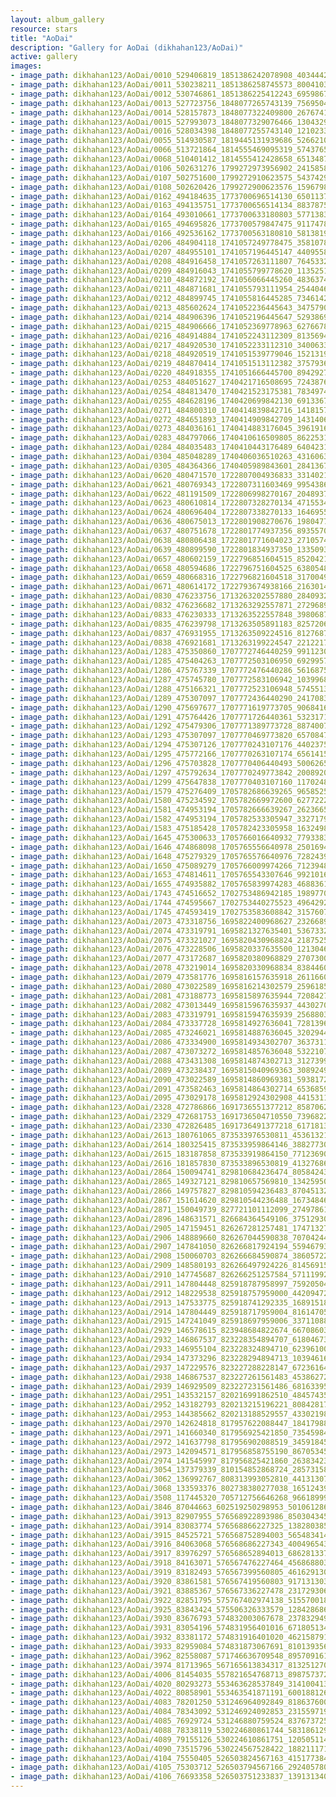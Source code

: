 ```yaml
---
layout: album_gallery
resource: stars
title: "AoDai"
description: "Gallery for AoDai (dikhahan123/AoDai)"
active: gallery
images:
- image_path: dikhahan123/AoDai/0010_529406819_1851386242078908_4034442523276482573_n.jpg
- image_path: dikhahan123/AoDai/0011_530238211_1851386258745573_8004103804870110200_n.jpg
- image_path: dikhahan123/AoDai/0012_530746861_1851386225412243_6959867396420514954_n.jpg
- image_path: dikhahan123/AoDai/0013_527723756_1848077265743139_7569504304010835395_n.jpg
- image_path: dikhahan123/AoDai/0014_528157873_1848077322409800_2676741765706270865_n.jpg
- image_path: dikhahan123/AoDai/0015_527993073_1848077329076466_1304329217471246443_n.jpg
- image_path: dikhahan123/AoDai/0016_528034398_1848077255743140_1210233690605406458_n.jpg
- image_path: dikhahan123/AoDai/0055_514930587_1819445131939686_526621071460044052_n.jpg
- image_path: dikhahan123/AoDai/0066_513721864_1814555469095319_574376514054620593_n.jpg
- image_path: dikhahan123/AoDai/0068_510401412_1814555412428658_651348740137210933_n.jpg
- image_path: dikhahan123/AoDai/0106_502631276_1799272973956902_2415858524050375865_n.jpg
- image_path: dikhahan123/AoDai/0107_502751600_1799272910623575_5437429985531547818_n.jpg
- image_path: dikhahan123/AoDai/0108_502620426_1799272900623576_1596798631021971449_n.jpg
- image_path: dikhahan123/AoDai/0162_494184635_1773700696514130_6501137764765666295_n.jpg
- image_path: dikhahan123/AoDai/0163_494135751_1773700656514134_8837875440439584044_n.jpg
- image_path: dikhahan123/AoDai/0164_493010661_1773700633180803_5771383538338005075_n.jpg
- image_path: dikhahan123/AoDai/0165_494695826_1773700579847475_911747887831699290_n.jpg
- image_path: dikhahan123/AoDai/0166_492536162_1773700563180810_58138191364448637_n.jpg
- image_path: dikhahan123/AoDai/0206_484904118_1741057249778475_3581078412592282165_n.jpg
- image_path: dikhahan123/AoDai/0207_484955101_1741057196445147_4409558043905107999_n.jpg
- image_path: dikhahan123/AoDai/0208_484916458_1741057263111807_7645332432306536042_n.jpg
- image_path: dikhahan123/AoDai/0209_484916043_1741055799778620_1135251324402714628_n.jpg
- image_path: dikhahan123/AoDai/0210_484872192_1741056066445260_4836374541088766299_n.jpg
- image_path: dikhahan123/AoDai/0211_484871681_1741055793111954_2544046021138909980_n.jpg
- image_path: dikhahan123/AoDai/0212_484899745_1741055816445285_7346142183100390737_n.jpg
- image_path: dikhahan123/AoDai/0213_485602624_1741052236445643_3475790227700067611_n.jpg
- image_path: dikhahan123/AoDai/0214_484906396_1741052196445647_5293869999714705607_n.jpg
- image_path: dikhahan123/AoDai/0215_484906666_1741052369778963_62766780317078264_n.jpg
- image_path: dikhahan123/AoDai/0216_484914884_1741052243112309_8135694674765693441_n.jpg
- image_path: dikhahan123/AoDai/0217_484920530_1741052233112310_3400633685373423854_n.jpg
- image_path: dikhahan123/AoDai/0218_484920519_1741051539779046_1521319419415692617_n.jpg
- image_path: dikhahan123/AoDai/0219_484870414_1741051513112382_3757936928606493217_n.jpg
- image_path: dikhahan123/AoDai/0220_484918355_1741051666445700_8942927709960449749_n.jpg
- image_path: dikhahan123/AoDai/0253_484051627_1740421716508695_7243876694725897331_n.jpg
- image_path: dikhahan123/AoDai/0254_484813470_1740421523175381_783497406196863293_n.jpg
- image_path: dikhahan123/AoDai/0255_484628196_1740420699842130_6913367968925098477_n.jpg
- image_path: dikhahan123/AoDai/0271_484800310_1740414839842716_1418157499035548197_n.jpg
- image_path: dikhahan123/AoDai/0272_484651893_1740414909842709_1431406570713565613_n.jpg
- image_path: dikhahan123/AoDai/0273_484036161_1740414883176045_3961916599914789525_n.jpg
- image_path: dikhahan123/AoDai/0283_484797066_1740410616509805_8622531122607393294_n.jpg
- image_path: dikhahan123/AoDai/0284_484035483_1740410443176489_6404231766335928747_n.jpg
- image_path: dikhahan123/AoDai/0304_485048289_1740406036510263_4316063718056218179_n.jpg
- image_path: dikhahan123/AoDai/0305_484364366_1740405989843601_2841367702117919151_n.jpg
- image_path: dikhahan123/AoDai/0620_480471570_1722807004936833_3314021524942571537_n.jpg
- image_path: dikhahan123/AoDai/0621_480769343_1722807311603469_995438655315963757_n.jpg
- image_path: dikhahan123/AoDai/0622_481191509_1722806998270167_2048937011901691800_n.jpg
- image_path: dikhahan123/AoDai/0623_480610814_1722807328270134_4715534419355110126_n.jpg
- image_path: dikhahan123/AoDai/0624_480696404_1722807338270133_1646955156575817840_n.jpg
- image_path: dikhahan123/AoDai/0636_480675013_1722801908270676_1980477807028735818_n.jpg
- image_path: dikhahan123/AoDai/0637_480751678_1722801774937356_8935570280787975531_n.jpg
- image_path: dikhahan123/AoDai/0638_480806438_1722801771604023_2710574382620728472_n.jpg
- image_path: dikhahan123/AoDai/0639_480899590_1722801834937350_1335093854196876934_n.jpg
- image_path: dikhahan123/AoDai/0657_480602159_1722796851604515_8520421518738114186_n.jpg
- image_path: dikhahan123/AoDai/0658_480594686_1722796751604525_63805485512102778_n.jpg
- image_path: dikhahan123/AoDai/0659_480668316_1722796821604518_3170049799513301442_n.jpg
- image_path: dikhahan123/AoDai/0671_480614172_1722793674938166_2163014184146707853_n.jpg
- image_path: dikhahan123/AoDai/0830_476233756_1713263202557880_284093277461832517_n.jpg
- image_path: dikhahan123/AoDai/0832_476236682_1713263292557871_272968948050574105_n.jpg
- image_path: dikhahan123/AoDai/0833_476230333_1713263522557848_3980687634866145601_n.jpg
- image_path: dikhahan123/AoDai/0835_476239798_1713263505891183_825720632494785604_n.jpg
- image_path: dikhahan123/AoDai/0837_476931955_1713263509224516_8127687564701680598_n.jpg
- image_path: dikhahan123/AoDai/0838_476921681_1713263199224547_221221756469023286_n.jpg
- image_path: dikhahan123/AoDai/1283_475350860_1707772746440259_991123094478094096_n.jpg
- image_path: dikhahan123/AoDai/1285_475404263_1707772503106950_6929957503695073900_n.jpg
- image_path: dikhahan123/AoDai/1286_475767339_1707772476440286_5616875925535825842_n.jpg
- image_path: dikhahan123/AoDai/1287_475745780_1707772583106942_1039968709287376658_n.jpg
- image_path: dikhahan123/AoDai/1288_475166321_1707772523106948_5745513934052428814_n.jpg
- image_path: dikhahan123/AoDai/1289_475307097_1707772436440290_2417083455804858704_n.jpg
- image_path: dikhahan123/AoDai/1290_475697677_1707771619773705_9068416255214184079_n.jpg
- image_path: dikhahan123/AoDai/1291_475764426_1707771726440361_5323171656289621782_n.jpg
- image_path: dikhahan123/AoDai/1292_475479306_1707771389773728_8874007140520592281_n.jpg
- image_path: dikhahan123/AoDai/1293_475307097_1707770469773820_6570847918156005978_n.jpg
- image_path: dikhahan123/AoDai/1294_475307126_1707770243107176_440237501870460309_n.jpg
- image_path: dikhahan123/AoDai/1295_475772166_1707770263107174_6561415987508802566_n.jpg
- image_path: dikhahan123/AoDai/1296_475703828_1707770406440493_5006265968805502398_n.jpg
- image_path: dikhahan123/AoDai/1297_475792634_1707770249773842_200892098009845756_n.jpg
- image_path: dikhahan123/AoDai/1299_475647838_1707770403107160_1170248206518580886_n.jpg
- image_path: dikhahan123/AoDai/1579_475276409_1705782686639265_965852595527472442_n.jpg
- image_path: dikhahan123/AoDai/1580_475234592_1705782669972600_6277222791506268758_n.jpg
- image_path: dikhahan123/AoDai/1581_474953194_1705782666639267_2623665838790134389_n.jpg
- image_path: dikhahan123/AoDai/1582_474953194_1705782533305947_3327179715659177920_n.jpg
- image_path: dikhahan123/AoDai/1583_475185428_1705782423305958_1632498208162930480_n.jpg
- image_path: dikhahan123/AoDai/1645_475300633_1705766016640932_7793383341521932833_n.jpg
- image_path: dikhahan123/AoDai/1646_474868098_1705765556640978_2501694225003118650_n.jpg
- image_path: dikhahan123/AoDai/1648_475279329_1705765576640976_7282439408599798999_n.jpg
- image_path: dikhahan123/AoDai/1650_475089279_1705766009974266_7123948816299339458_n.jpg
- image_path: dikhahan123/AoDai/1653_474814611_1705765543307646_992101671426774444_n.jpg
- image_path: dikhahan123/AoDai/1655_474935882_1705765839974283_468836145291985476_n.jpg
- image_path: dikhahan123/AoDai/1743_474516652_1702753486942185_1989770060754793398_n.jpg
- image_path: dikhahan123/AoDai/1744_474595667_1702753440275523_4964292362859747800_n.jpg
- image_path: dikhahan123/AoDai/1745_474593419_1702753583608842_3157607766791525320_n.jpg
- image_path: dikhahan123/AoDai/2073_473318756_1695822400968627_2326689555975104061_n.jpg
- image_path: dikhahan123/AoDai/2074_473319791_1695821327635401_5367332050217504937_n.jpg
- image_path: dikhahan123/AoDai/2075_473321027_1695820430968824_2187525750156340307_n.jpg
- image_path: dikhahan123/AoDai/2076_473228506_1695820337635500_1213046323373826198_n.jpg
- image_path: dikhahan123/AoDai/2077_473172687_1695820380968829_2707300705614538987_n.jpg
- image_path: dikhahan123/AoDai/2078_473219014_1695820330968834_8384460035484054312_n.jpg
- image_path: dikhahan123/AoDai/2079_473581776_1695816157635918_2611660420826093505_n.jpg
- image_path: dikhahan123/AoDai/2080_473022589_1695816214302579_2596185770687865450_n.jpg
- image_path: dikhahan123/AoDai/2081_473188773_1695815897635944_7208427408263187243_n.jpg
- image_path: dikhahan123/AoDai/2082_473013449_1695815967635937_4430270173716018971_n.jpg
- image_path: dikhahan123/AoDai/2083_473319791_1695815947635939_2568803140035210885_n.jpg
- image_path: dikhahan123/AoDai/2084_473337728_1695814927636041_7281396466453371098_n.jpg
- image_path: dikhahan123/AoDai/2085_473246021_1695814887636045_3202944964080994080_n.jpg
- image_path: dikhahan123/AoDai/2086_473334900_1695814934302707_363731176054355166_n.jpg
- image_path: dikhahan123/AoDai/2087_473073272_1695814857636048_5322107917619351545_n.jpg
- image_path: dikhahan123/AoDai/2088_473431308_1695814874302713_3127399275213698206_n.jpg
- image_path: dikhahan123/AoDai/2089_473238437_1695815040969363_3089249021203174437_n.jpg
- image_path: dikhahan123/AoDai/2090_473022589_1695814860969381_5938172026962760459_n.jpg
- image_path: dikhahan123/AoDai/2091_473582463_1695814864302714_6536859620424428774_n.jpg
- image_path: dikhahan123/AoDai/2095_473029178_1695812924302908_4415311830843000785_n.jpg
- image_path: dikhahan123/AoDai/2328_472786866_1691736551377212_8587062084196175888_n.jpg
- image_path: dikhahan123/AoDai/2329_472681753_1691736504710550_7396822182643419766_n.jpg
- image_path: dikhahan123/AoDai/2330_472826485_1691736491377218_6171813933926308625_n.jpg
- image_path: dikhahan123/AoDai/2613_180761065_873533976530811_4536132157940568133_n.jpg
- image_path: dikhahan123/AoDai/2614_180325415_873533959864146_3882773019333886548_n.jpg
- image_path: dikhahan123/AoDai/2615_183187858_873533919864150_7712369041509395897_n.jpg
- image_path: dikhahan123/AoDai/2616_181857830_873533896530819_4132768668362762615_n.jpg
- image_path: dikhahan123/AoDai/2864_150094741_829810684236474_8058424329898275930_n.jpg
- image_path: dikhahan123/AoDai/2865_149327121_829810657569810_1342595052522868429_n.jpg
- image_path: dikhahan123/AoDai/2866_149757827_829810594236483_8704513209986907843_n.jpg
- image_path: dikhahan123/AoDai/2867_151614620_829810544236488_1673484699883096326_n.jpg
- image_path: dikhahan123/AoDai/2871_150049739_827721101112099_2749786131989244561_n.jpg
- image_path: dikhahan123/AoDai/2896_148631571_826684364549106_3751293055026919134_n.jpg
- image_path: dikhahan123/AoDai/2905_147159451_826267281257481_1747132776500589844_n.jpg
- image_path: dikhahan123/AoDai/2906_148889660_826267044590838_7070424421785592647_n.jpg
- image_path: dikhahan123/AoDai/2907_147841050_826266817924194_5594679360798785107_n.jpg
- image_path: dikhahan123/AoDai/2908_150060703_826266684590874_3860572229759109404_n.jpg
- image_path: dikhahan123/AoDai/2909_148580193_826266497924226_8145691534762493117_n.jpg
- image_path: dikhahan123/AoDai/2910_147745687_826266251257584_5711199208469328328_n.jpg
- image_path: dikhahan123/AoDai/2911_147804448_825918787958997_7592050497825249955_n.jpg
- image_path: dikhahan123/AoDai/2912_148229538_825918757959000_4420947297756523733_n.jpg
- image_path: dikhahan123/AoDai/2913_147533775_825918741292335_1689151877537840215_n.jpg
- image_path: dikhahan123/AoDai/2914_147804449_825918717959004_8161470598208812879_n.jpg
- image_path: dikhahan123/AoDai/2915_147241049_825918697959006_3371108845906767845_n.jpg
- image_path: dikhahan123/AoDai/2929_146578615_823948684822674_6670860380158416460_n.jpg
- image_path: dikhahan123/AoDai/2932_146867537_823228354894707_6180467382674677421_n.jpg
- image_path: dikhahan123/AoDai/2933_146955104_823228324894710_623961006310329692_n.jpg
- image_path: dikhahan123/AoDai/2934_147373296_823228294894713_1039461618501431181_n.jpg
- image_path: dikhahan123/AoDai/2937_147229576_823227288228147_6723616469077709504_n.jpg
- image_path: dikhahan123/AoDai/2938_146867537_823227261561483_4538627290581719242_n.jpg
- image_path: dikhahan123/AoDai/2939_146929509_823227231561486_6816339591384331332_n.jpg
- image_path: dikhahan123/AoDai/2951_143532157_820216991862510_4845743527515840574_n.jpg
- image_path: dikhahan123/AoDai/2952_143182793_820213215196221_8084281790405837_n.jpg
- image_path: dikhahan123/AoDai/2953_144385662_820213188529557_4330219864637019442_n.jpg
- image_path: dikhahan123/AoDai/2970_142624818_817957622088447_1841798890283812103_n.jpg
- image_path: dikhahan123/AoDai/2971_141660340_817956925421850_7354598466561384034_n.jpg
- image_path: dikhahan123/AoDai/2972_141637798_817956902088519_345918451691224819_n.jpg
- image_path: dikhahan123/AoDai/2973_142094571_817956858755190_8670534583614516118_n.jpg
- image_path: dikhahan123/AoDai/2974_141545997_817956825421860_2638342330096478308_n.jpg
- image_path: dikhahan123/AoDai/3054_137379339_810154852868724_2857315862899817823_n.jpg
- image_path: dikhahan123/AoDai/3062_136992767_808313993052810_4413130700027019303_n.jpg
- image_path: dikhahan123/AoDai/3068_133593376_802738380277038_1651243931895953187_n.jpg
- image_path: dikhahan123/AoDai/3508_117445320_705712756646268_966189993374734547_n.jpg
- image_path: dikhahan123/AoDai/3846_87044663_602519250298953_5010612867326541824_n.jpg
- image_path: dikhahan123/AoDai/3913_82907955_576568922893986_850304345223200768_n.jpg
- image_path: dikhahan123/AoDai/3914_83083774_576568866227325_1382803856689201152_n.jpg
- image_path: dikhahan123/AoDai/3915_84525721_576568752894003_5654834146132885504_n.jpg
- image_path: dikhahan123/AoDai/3916_84063068_576568686227343_400496543481724928_n.jpg
- image_path: dikhahan123/AoDai/3917_83976297_576568652894013_6862813373378068480_n.jpg
- image_path: dikhahan123/AoDai/3918_84163071_576567476227464_4568688035675242496_n.jpg
- image_path: dikhahan123/AoDai/3919_83182493_576567399560805_4616291309995425792_n.jpg
- image_path: dikhahan123/AoDai/3920_83861581_576567419560803_9171313038907670528_n.jpg
- image_path: dikhahan123/AoDai/3921_83885367_576567336227478_2317293069902282752_n.jpg
- image_path: dikhahan123/AoDai/3922_82851795_575767402974138_5155700182595141632_n.jpg
- image_path: dikhahan123/AoDai/3925_83843424_575506326333579_1284286863221194752_n.jpg
- image_path: dikhahan123/AoDai/3930_83676793_574832003067678_2378329490095865856_n.jpg
- image_path: dikhahan123/AoDai/3931_83054196_574831956401016_6718051341752598528_n.jpg
- image_path: dikhahan123/AoDai/3932_83381172_574831916401020_4621587915204460544_n.jpg
- image_path: dikhahan123/AoDai/3933_82959084_574831873067691_8101393568297385984_n.jpg
- image_path: dikhahan123/AoDai/3962_82558087_571746636709548_8957091615055282176_n.jpg
- image_path: dikhahan123/AoDai/3974_81713965_567165613834317_8132512706595913728_n.jpg
- image_path: dikhahan123/AoDai/4006_81454035_557821654768713_8987573728099434496_n.jpg
- image_path: dikhahan123/AoDai/4020_80293273_553463628537849_3141004132974854144_n.jpg
- image_path: dikhahan123/AoDai/4022_80858901_553463541871191_6001881269019869184_n.jpg
- image_path: dikhahan123/AoDai/4083_78201250_531246964092849_8186376003124199424_n.jpg
- image_path: dikhahan123/AoDai/4084_78343092_531246924092853_2315597197770489856_n.jpg
- image_path: dikhahan123/AoDai/4085_76929724_531246880759524_8376737255854702592_n.jpg
- image_path: dikhahan123/AoDai/4088_78338119_530224680861744_583186129923080192_n.jpg
- image_path: dikhahan123/AoDai/4089_79155126_530224610861751_1205051141881069568_n.jpg
- image_path: dikhahan123/AoDai/4090_73515796_530224567528422_1882111710567858176_n.jpg
- image_path: dikhahan123/AoDai/4104_75550405_526503824567163_4151773842265604096_n.jpg
- image_path: dikhahan123/AoDai/4105_75303712_526503794567166_292405780148125696_n.jpg
- image_path: dikhahan123/AoDai/4106_76693358_526503751233837_1391313406673289216_n.jpg
---
```

